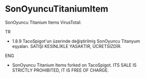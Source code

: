 # SonOyuncuTitaniumItem
SonOyuncu Titanium Items
VirusTotal:

TR

* 1.8.9 TacoSpigot'un üzerinde değiştirilmiş SonOyuncu Titanyum eşyaları. SATIŞI KESİNLİKLE YASAKTIR, ÜCRETSİZDİR.

ENG

* SonOyuncu Titanium Items forked on TacoSpigot. ITS SALE IS STRICTLY PROHIBITED, IT IS FREE OF CHARGE.
